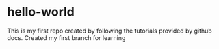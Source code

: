 # hello-world
This is my first repo created by following the tutorials provided by github docs.
Created my first branch for learning
